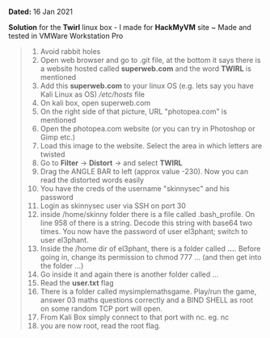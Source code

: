 **Dated:** 16 Jan 2021

**Solution** for the **Twirl** linux box -  I made for **HackMyVM** site ~ Made and tested in VMWare Workstation Pro
> 1. Avoid rabbit holes
> 1. Open web browser and go to .git file, at the bottom it says there is a website hosted called **superweb.com** and the word **TWIRL** is mentioned
> 1. Add this **superweb.com** to your linux OS (e.g. lets say you have Kali Linux as OS) */etc/hosts* file
> 1. On kali box, open superweb.com
> 1. On the right side of that picture, URL "photopea.com" is mentioned
> 1. Open the photopea.com website (or you can try in Photoshop or Gimp etc.) 
> 1. Load this image to the website. Select the area in which letters are twisted
> 1. Go to **Filter** -> **Distort** -> and select **TWIRL**
> 1. Drag the ANGLE BAR to left (approx value -230). Now you can read the distorted words easily
> 1. You have the creds of the username "skinnysec" and his password
> 1. Login as skinnysec user via SSH on port 30
> 1. inside /home/skinny folder there is a file called .bash_profile. On line 958 of there is a string. Decode this string with base64 two times. You now have the password of user el3phant; switch to user el3phant. 
> 1. Inside the /home dir of el3phant, there is a folder called **...**. Before going in, change its permission to chmod 777 ... (and then get into the folder ...) 
> 1. Go inside it and again there is another folder called ...
> 1. Read the **user.txt** flag
> 1. There is a folder called mysimplemathsgame. Play/run the game, answer 03 maths questions correctly and a BIND SHELL as root on some random TCP port will open. 
> 1. From Kali Box simply connect to that port with nc. eg. nc <ip> <port told by the game>
> 1. you are now root, read the root flag. 
